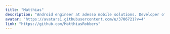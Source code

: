 ```yaml
---
title: "Matthias"
description: "Android engineer at adesso mobile solutions. Developer of Imagine for Instagram."
avatar: "https://avatars1.githubusercontent.com/u/3706721?v=4"
link: "https://github.com/MatthiasRobbers"
---
```


